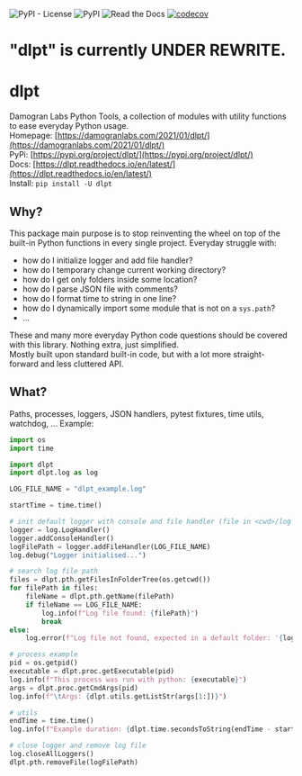 ![PyPI - License](https://img.shields.io/pypi/l/dlpt)
![PyPI](https://img.shields.io/pypi/v/dlpt)
![Read the Docs](https://img.shields.io/readthedocs/dlpt)
[![codecov](https://codecov.io/gh/damogranlabs/dlpt/branch/main/graph/badge.svg?token=9RXXPWZHRF)](https://codecov.io/gh/damogranlabs/dlpt)

# "dlpt" is currently UNDER REWRITE. 

# dlpt
Damogran Labs Python Tools, a collection of modules with utility functions to ease everyday Python usage.  
Homepage: [https://damogranlabs.com/2021/01/dlpt/](https://damogranlabs.com/2021/01/dlpt/)  
PyPi: [https://pypi.org/project/dlpt/](https://pypi.org/project/dlpt/)  
Docs: [https://dlpt.readthedocs.io/en/latest/](https://dlpt.readthedocs.io/en/latest/)  
Install: `pip install -U dlpt`  

## Why?
This package main purpose is to stop reinventing the wheel on top of the built-in Python functions 
in every single project. Everyday struggle with:
* how do I initialize logger and add file handler?
* how do I temporary change current working directory?
* how do I get only folders inside some location?
* how do I parse JSON file with comments?
* how do I format time to string in one line?
* how do I dynamically import some module that is not on a `sys.path`?
* ...

These and many more everyday Python code questions should be covered with this library. Nothing extra,
just simplified.  
Mostly built upon standard built-in code, but with a lot more straight-forward and less cluttered API.

## What?
Paths, processes, loggers, JSON handlers, pytest fixtures, time utils, watchdog, ...
Example:
```python
import os
import time

import dlpt
import dlpt.log as log

LOG_FILE_NAME = "dlpt_example.log"

startTime = time.time()

# init default logger with console and file handler (file in <cwd>/log subfolder)
logger = log.LogHandler()
logger.addConsoleHandler()
logFilePath = logger.addFileHandler(LOG_FILE_NAME)
log.debug("Logger initialised...")

# search log file path
files = dlpt.pth.getFilesInFolderTree(os.getcwd())
for filePath in files:
    fileName = dlpt.pth.getName(filePath)
    if fileName == LOG_FILE_NAME:
        log.info(f"Log file found: {filePath}")
        break
else:
    log.error(f"Log file not found, expected in a default folder: '{log.DEFAULT_LOG_FOLDER_NAME}'")

# process example
pid = os.getpid()
executable = dlpt.proc.getExecutable(pid)
log.info(f"This process was run with python: {executable}")
args = dlpt.proc.getCmdArgs(pid)
log.info(f"\tArgs: {dlpt.utils.getListStr(args[1:])}")

# utils
endTime = time.time()
log.info(f"Example duration: {dlpt.time.secondsToString(endTime - startTime)}")

# close logger and remove log file
log.closeAllLoggers()
dlpt.pth.removeFile(logFilePath)
```




